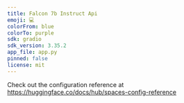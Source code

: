 ```yaml
---
title: Falcon 7b Instruct Api
emoji: 💻
colorFrom: blue
colorTo: purple
sdk: gradio
sdk_version: 3.35.2
app_file: app.py
pinned: false
license: mit
---
```


Check out the configuration reference at https://huggingface.co/docs/hub/spaces-config-reference
